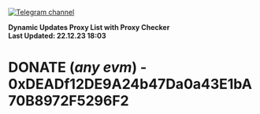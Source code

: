 [![Telegram channel](https://img.shields.io/endpoint?url=https://runkit.io/damiankrawczyk/telegram-badge/branches/master?url=https://t.me/n4z4v0d)](https://t.me/n4z4v0d) 

**Dynamic Updates Proxy List with Proxy Checker**  
**Last Updated: 22.12.23 18:03**

# DONATE (_any evm_) - 0xDEADf12DE9A24b47Da0a43E1bA70B8972F5296F2
